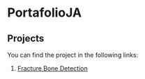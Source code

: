 # PortafolioJA

## Projects
You can find the project in the following links: 

1. [Fracture Bone Detection][i1]


[i1]: https://github.com/JoaquinAyzanoa/PortafolioJA/tree/eb44bedd52fba449bc1b21694dffd6059f9a7cce/Fracture%20Bone%20Detection